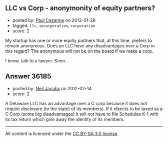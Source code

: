 ## LLC vs Corp - anonymonity of equity partners?

- posted by: [Paul Cezanne](https://stackexchange.com/users/-1/14795-paul-cezanne) on 2012-01-28
- tagged: `llc`, `incorporation`, `corporation`
- score: 2

My startup has one or more equity partners that, at this time, prefers to remain anonymous. Does an LLC have any disadvantages over a Corp in this regard? The anonymous will not be on the board if we make a corp.

I know, talk to a lawyer. Soon...


## Answer 36185

- posted by: [Neil Jacobs](https://stackexchange.com/users/-1/16429-neil-jacobs) on 2012-02-14
- score: 2

A Delaware LLC has an advantage over a C corp because it does not require disclosure (to the state) of its members). If it elkects to be taxed as a C Corp (some big disadvantages) it will not have to file Schedules K-1 with its tax return which give away the identity of its members.



---

All content is licensed under the [CC BY-SA 3.0 license](https://creativecommons.org/licenses/by-sa/3.0/).
